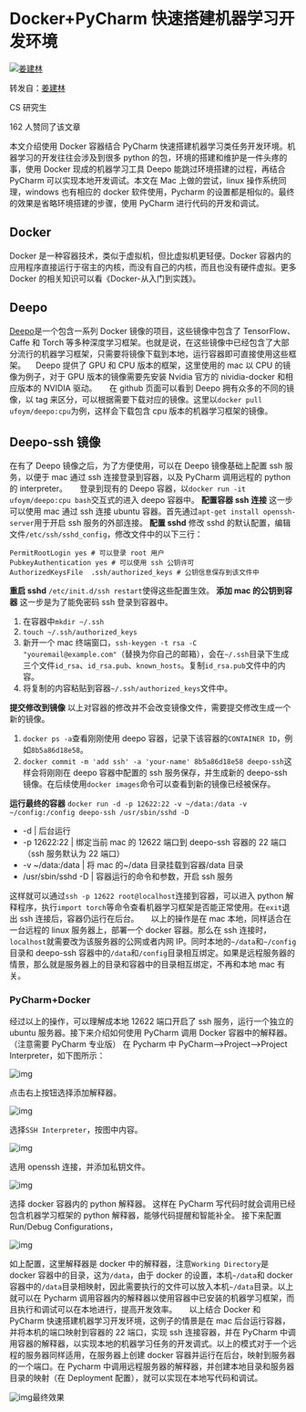 # Docker+PyCharm 快速搭建机器学习开发环境

[![姜建林](media/Untitled/v2-b619e7aabda618f7a999286ec02a5139_xs.jpg)](https://www.zhihu.com/people/jiang-jian-lin-74)

转发自：[姜建林](https://www.zhihu.com/people/jiang-jian-lin-74)

CS 研究生

162 人赞同了该文章

本文介绍使用 Docker 容器结合 PyCharm 快速搭建机器学习类任务开发环境。机器学习的开发往往会涉及到很多 python 的包，环境的搭建和维护是一件头疼的事，使用 Docker 现成的机器学习工具 Deepo 能跳过环境搭建的过程，再结合 PyCharm 可以实现本地开发调试。本文在 Mac 上做的尝试，linux 操作系统同理，windows 也有相应的 docker 软件使用，Pycharm 的设置都是相似的。最终的效果是省略环境搭建的步骤，使用 PyCharm 进行代码的开发和调试。

## Docker

Docker 是一种容器技术，类似于虚拟机，但比虚拟机更轻便。Docker 容器内的应用程序直接运行于宿主的内核，而没有自己的内核，而且也没有硬件虚拟。更多 Docker 的相关知识可以看《Docker-从入门到实践》。

## Deepo

[Deepo](https://link.zhihu.com/?target=https%3A//github.com/ufoym/deepo)是一个包含一系列 Docker 镜像的项目，这些镜像中包含了 TensorFlow、Caffe 和 Torch 等多种深度学习框架。也就是说，在这些镜像中已经包含了大部分流行的机器学习框架，只需要将镜像下载到本地，运行容器即可直接使用这些框架。
  Deepo 提供了 GPU 和 CPU 版本的框架，这里使用的 mac 以 CPU 的镜像为例子，对于 GPU 版本的镜像需要先安装 Nvidia 官方的 nividia-docker 和相应版本的 NVIDIA 驱动。
   在 github 页面可以看到 Deepo 拥有众多的不同的镜像，以 tag 来区分，可以根据需要下载对应的镜像。这里以`docker pull ufoym/deepo:cpu`为例，这样会下载包含 cpu 版本的机器学习框架的镜像。

## Deepo-ssh 镜像

在有了 Deepo 镜像之后，为了方便使用，可以在 Deepo 镜像基础上配置 ssh 服务，以便于 mac 通过 ssh 连接登录到容器，以及 PyCharm 调用远程的 python 的 interpreter。
   登录到现有的 Deepo 容器，以`docker run -it ufoym/deepo:cpu bash`交互式的进入 deepo 容器中。
**配置容器 ssh 连接** 这一步可以使用 mac 通过 ssh 连接 ubuntu 容器。首先通过`apt-get install openssh-server`用于开启 ssh 服务的外部连接。
**配置 sshd** 修改 sshd 的默认配置，编辑文件`/etc/ssh/sshd_config`，修改文件中的以下三行：

```text
PermitRootLogin yes # 可以登录 root 用户
PubkeyAuthentication yes # 可以使用 ssh 公钥许可
AuthorizedKeysFile  .ssh/authorized_keys # 公钥信息保存到该文件中
```

**重启 sshd** `/etc/init.d/ssh restart`使得这些配置生效。
**添加 mac 的公钥到容器** 这一步是为了能免密码 ssh 登录到容器中。

1. 在容器中`mkdir ~/.ssh`
2. `touch ~/.ssh/authorized_keys`
3. 新开一个 mac 终端窗口，`ssh-keygen -t rsa -C "youremail@example.com"`（替换为你自己的邮箱），会在`~/.ssh`目录下生成三个文件`id_rsa`、`id_rsa.pub`、`known_hosts`。复制`id_rsa.pub`文件中的内容。
4. 将复制的内容粘贴到容器`~/.ssh/authorized_keys`文件中。

**提交修改到镜像** 以上对容器的修改并不会改变镜像文件，需要提交修改生成一个新的镜像。

1. `docker ps -a`查看刚刚使用 deepo 容器，记录下该容器的`CONTAINER ID`，例如`8b5a86d18e58`。
2. `docker commit -m 'add ssh' -a 'your-name' 8b5a86d18e58 deepo-ssh`这样会将刚刚在 deepo 容器中配置的 ssh 服务保存，并生成新的 deepo-ssh 镜像。在后续使用`docker images`命令可以查看到新的镜像已经被保存。

**运行最终的容器**
`docker run -d -p 12622:22 -v ~/data:/data -v ~/config:/config deepo-ssh /usr/sbin/sshd -D`

- -d | 后台运行
- -p 12622:22 | 绑定当前 mac 的 12622 端口到 deepo-ssh 容器的 22 端口（ssh 服务默认为 22 端口）
- -v ~/data:/data | 将 mac 的~/data 目录挂载到容器/data 目录
- /usr/sbin/sshd -D | 容器运行的命令和参数，开启 ssh 服务

这样就可以通过`ssh -p 12622 root@localhost`连接到容器，可以进入 python 解释程序，执行`import torch`等命令查看机器学习框架是否能正常使用。在`exit`退出 ssh 连接后，容器仍运行在后台。
   以上的操作是在 mac 本地，同样适合在一台远程的 linux 服务器上，部署一个 docker 容器。那么在 ssh 连接时，`localhost`就需要改为该服务器的公网或者内网 IP。同时本地的`~/data`和`~/config`目录和 deepo-ssh 容器中的`/data`和`/config`目录相互绑定。如果是远程服务器的情景，那么就是服务器上的目录和容器中的目录相互绑定，不再和本地 mac 有关。

### PyCharm+Docker

经过以上的操作，可以理解成本地 12622 端口开启了 ssh 服务，运行一个独立的 ubuntu 服务器。接下来介绍如何使用 PyCharm 调用 Docker 容器中的解释器。（注意需要 PyCharm 专业版）
在 Pycharm 中 PyCharm-->Project-->Project Interpreter，如下图所示：

![img](media/Untitled/v2-5329bc217ed51cf26cfd7ab566fa87f5_720w.jpg)

点击右上按钮选择添加解释器。

![img](media/Untitled/v2-492c1b50b3db6d25977788e534d6631c_720w.jpg)

选择`SSH Interpreter`，按图中内容。

![img](media/Untitled/v2-94daf7fd16cb01924864902266a37c61_720w.jpg)

选用 openssh 连接，并添加私钥文件。

![img](media/Untitled/v2-c8405a678bc19c5795e8100dbd434cc2_720w.jpg)

选择 docker 容器内的 python 解释器。 这样在 PyCharm 写代码时就会调用已经包含机器学习框架的 python 解释器，能够代码提醒和智能补全。
接下来配置 Run/Debug Configurations，

![img](media/Untitled/v2-6df74412e6af60afec4ef2d9f33150aa_720w.jpg)

如上配置，这里解释器是 docker 中的解释器，注意`Working Directory`是 docker 容器中的目录，这为`/data`，由于 docker 的设置，本机`~/data`和 docker 容器中的`/data`目录相映射，因此需要执行的文件可以放入本机`~/data`目录。以上就可以在 Pycharm 调用容器内的解释器以使用容器中已安装的机器学习框架，而且执行和调试可以在本地进行，提高开发效率。
   以上结合 Docker 和 PyCharm 快速搭建机器学习开发环境，这例子的情景是在 mac 后台运行容器，并将本机的端口映射到容器的 22 端口，实现 ssh 连接容器，并在 PyCharm 中调用容器的解释器，以实现本地的机器学习任务的开发调式。以上的模式对于一个远程的服务器同样适用，在服务器上创建 docker 容器并运行在后台，映射到服务器的一个端口。在 Pycharm 中调用远程服务器的解释器，并创建本地目录和服务器目录的映射（在 Deployment 配置），就可以实现在本地写代码和调试。

![img](media/Untitled/v2-166435351977c5730888f8d2f6b68907_720w.jpg)最终效果
